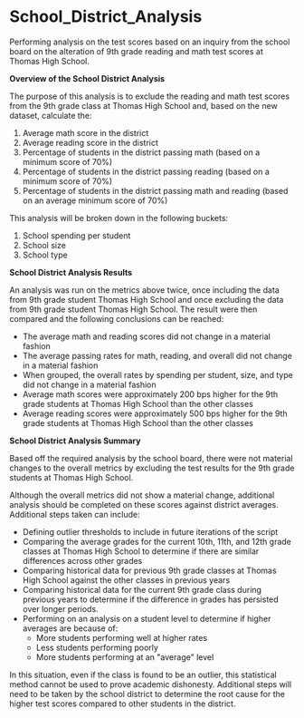 # School_District_Analysis
Performing analysis on the test scores based on an inquiry from the school board on the alteration of 9th grade reading and math test scores at Thomas High School.

**Overview of the School District Analysis**

The purpose of this analysis is to exclude the reading and math test scores from the 9th grade class at Thomas High School and, based on the new dataset, calculate the:
1. Average math score in the district
2. Average reading score in the district
3. Percentage of students in the district passing math (based on a minimum score of 70%)
4. Percentage of students in the district passing reading (based on a minimum score of 70%)
5. Percentage of students in the district passing math and reading (based on an average minimum score of 70%)

This analysis will be broken down in the following buckets:
1. School spending per student
2. School size
3. School type

**School District Analysis Results**

An analysis was run on the metrics above twice, once including the data from 9th grade student Thomas High School and once excluding the data from 9th grade student Thomas High School. The result were then compared and the following conclusions can be reached:
* The average math and reading scores did not change in a material fashion
* The average passing rates for math, reading, and overall did not change in a material fashion
* When grouped, the overall rates by spending per student, size, and type did not change in a material fashion
* Average math scores were approximately 200 bps higher for the 9th grade students at Thomas High School than the other classes
* Average reading scores were approximately 500 bps higher for the 9th grade students at Thomas High School than the other classes

**School District Analysis Summary**

Based off the required analysis by the school board, there were not material changes to the overall metrics by excluding the test results for the 9th grade students at Thomas High School.

Although the overall metrics did not show a material change, additional analysis should be completed on these scores against district averages. Additional steps taken can include:
* Defining outlier thresholds to include in future iterations of the script
* Comparing the average grades for the current 10th, 11th, and 12th grade classes at Thomas High School to determine if there are similar differences across other grades
* Comparing historical data for previous 9th grade classes at Thomas High School against the other classes in previous years
* Comparing historical data for the current 9th grade class during previous years to determine if the difference in grades has persisted over longer periods.
* Performing on an analysis on a student level to determine if higher averages are because of:
  * More students performing well at higher rates
  * Less students performing poorly
  * More students performing at an "average" level

In this situation, even if the class is found to be an outlier, this statistical method cannot be used to prove academic dishonesty. Additional steps will need to be taken by the school district to determine the root cause for the higher test scores compared to other students in the district. 
